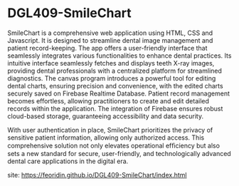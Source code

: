 # DGL409-SmileChart
SmileChart is a comprehensive web application using HTML, CSS and Javascript. It is  designed to streamline dental image management and patient record-keeping. The app offers a user-friendly interface that seamlessly integrates various functionalities to enhance dental practices. Its intuitive interface seamlessly fetches and displays teeth X-ray images, providing dental professionals with a centralized platform for streamlined diagnostics. The canvas program introduces a powerful tool for editing dental charts, ensuring precision and convenience, with the edited charts securely saved on Firebase Realtime Database. Patient record management becomes effortless, allowing practitioners to create and edit detailed records within the application. The integration of Firebase ensures robust cloud-based storage, guaranteeing accessibility and data security.

With user authentication in place, SmileChart prioritizes the privacy of sensitive patient information, allowing only authorized access. This comprehensive solution not only elevates operational efﬁciency but also sets a new standard for secure, user-friendly, and technologically advanced dental care applications in the digital era.

site:
https://feoridin.github.io/DGL409-SmileChart/index.html